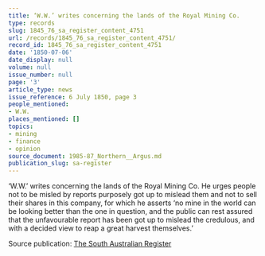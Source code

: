 ```yaml
---
title: ‘W.W.’ writes concerning the lands of the Royal Mining Co.
type: records
slug: 1845_76_sa_register_content_4751
url: /records/1845_76_sa_register_content_4751/
record_id: 1845_76_sa_register_content_4751
date: '1850-07-06'
date_display: null
volume: null
issue_number: null
page: '3'
article_type: news
issue_reference: 6 July 1850, page 3
people_mentioned:
- W.W.
places_mentioned: []
topics:
- mining
- finance
- opinion
source_document: 1985-87_Northern__Argus.md
publication_slug: sa-register
---
```


‘W.W.’ writes concerning the lands of the Royal Mining Co.  He urges people not to be misled by reports purposely got up to mislead them and not to sell their shares in this company, for which he asserts ‘no mine in the world can be looking better than the one in question, and the public can rest assured that the unfavourable report has been got up to mislead the credulous, and with a decided view to reap a great harvest themselves.’

Source publication: [The South Australian Register](/publications/sa-register/)
